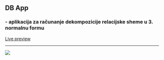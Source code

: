 <h2>DB App</h2>
<h3>- aplikacija za računanje dekompozicije relacijske sheme u 3. normalnu formu</h3>

<a href="http://baze.vfdesign.org" target="_blank">Live preview</a>
<hr>

<img src="vfdesign.org/baze/public/preview.png" />

